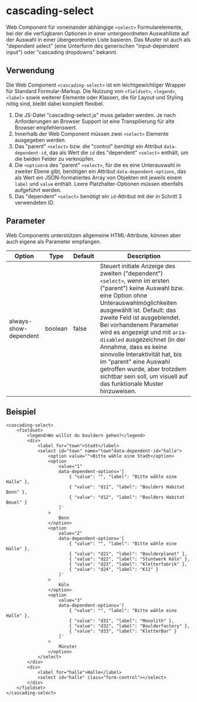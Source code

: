 # cascading-select

Web Component für voneinander abhängige `<select>` Formularelemente, bei der die verfügbaren Optionen in einer untergeordneten Auswahlliste auf der Auswahl in einer übergeordneten Liste basieren. Das Muster ist auch als "dependent select" (eine Unterform des generischen "input-dependent input") oder "cascading dropdowns" bekannt.

<!--
## Installation

```
yarn install @webfactory/cascading-select
```
-->

## Verwendung

Die Web Component `<cascading-select>` ist ein leichtgewichtiger Wrapper für Standard Formular-Markup. Die Nutzung von `<fieldset>`, `<legend>`, `<label>` sowie weiterer Elemente oder Klassen, die für Layout und Styling nötig sind, bleibt dabei komplett flexibel.

1. Die JS-Datei "cascading-select.js" muss geladen werden. Je nach Anforderungen an Browser Support ist eine Transpilierung für alte Browser empfehlenswert.
2. Innerhalb der Web Component müssen zwei `<select>` Elemente ausgegeben werden.
3. Das "parent" `<select>` bzw. die "control" benötigt ein Attribut `data-dependent-id`, das als Wert die `id` des "dependent" `<select>` enthält, um die beiden Felder zu verknüpfen.
4. Die `<option>`s des "parent" `<select>`, für die es eine Unterauswahl in zweiter Ebene gibt, benötigen ein Attribut `data-dependent-options`, das als Wert ein JSON-formatiertes Array von Objekten mit jeweils einem `label` und `value` enthält. Leere Platzhalter-Optionen müssen ebenfalls aufgeführt werden.
5. Das "dependent" `<select>` benötigt ein `id`-Attribut mit der in Schritt 3 verwendeten ID.

## Parameter

Web Components unterstützen allgemeine HTML-Attribute, können aber auch eigene als Parameter empfangen.

Option | Type    | Default | Description
------ |---------|---------| -----------
always-show-dependent | boolean | false | Steuert initiale Anzeige des zweiten ("dependent") `<select>`, wenn im ersten ("parent") keine Auswahl bzw. eine Option ohne Unterauswahlmöglichkeiten ausgewählt ist. Default: das zweite Feld ist ausgeblendet. Bei vorhandenem Parameter wird es angezeigt und mit `aria-disabled` ausgezeichnet (in der Annahme, dass es keine sinnvolle Interaktivität hat, bis im "parent" eine Auswahl getroffen wurde, aber trotzdem sichtbar sein soll, um visuell auf das funktionale Muster hinzuweisen.

## Beispiel

```
<cascading-select>
    <fieldset>
        <legend>Wo willst du bouldern gehen?</legend>
        <div>
            <label for="town">Stadt</label>
            <select id="town" name="town"data-dependent-id="halle">
                <option value="">Bitte wähle eine Stadt</option>
                <option
                    value="1"
                    data-dependent-options='[
                        { "value": "", "label": "Bitte wähle eine Halle" },
                        { "value": "d11", "label": "Boulders Habitat Bonn" },
                        { "value": "d12", "label": "Boulders Habitat Beuel" }
                    ]'
                >
                    Bonn
                </option>
                <option
                    value="2"
                    data-dependent-options='[
                        { "value": "", "label": "Bitte wähle eine Halle" },
                        { "value": "d21", "label": "Boulderplanet" },
                        { "value": "d22", "label": "Stuntwerk Köln" },
                        { "value": "d23", "label": "Kletterfabrik" },
                        { "value": "d24", "label": "K11" }
                    ]'
                >
                    Köln
                </option>
                <option
                    value="3"
                    data-dependent-options='[
                        { "value": "", "label": "Bitte wähle eine Halle" },
                        { "value": "d31", "label": "Monolith" },
                        { "value": "d32", "label": "Boulderfactory" },
                        { "value": "d33", "label": "KletterBar" }
                    ]'
                >
                    Münster
                </option>
            </select>
        </div>
        <div>
            <label for="halle">Halle</label>
            <select id="halle" class="form-control"></select>
        </div>
    </fieldset>
</cascading-select>
```
